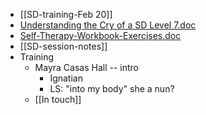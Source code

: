 - [[SD-training-Feb 20]]
- [Understanding the Cry of a SD Level 7.doc](../assets/Understanding_the_Cry_of_a_SD_Level_7_1740673197462_0.doc)
- [Self-Therapy-Workbook-Exercises.doc](../assets/Self-Therapy-Workbook-Exercises_1740673236452_0.doc)
- [[SD-session-notes]]
- Training
	- Mayra Casas Hall -- intro
		- Ignatian
		- LS: "into my body" she a nun?
	- [[In touch]]